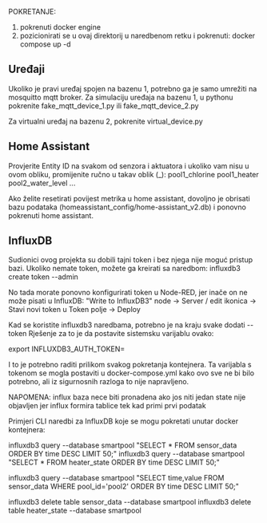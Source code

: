 POKRETANJE:
1) pokrenuti docker engine
2) pozicionirati se u ovaj direktorij u naredbenom retku i pokrenuti:
docker compose up -d


## Uređaji

Ukoliko je pravi uređaj spojen na bazenu 1, potrebno ga je samo umrežiti na mosquitto mqtt broker.
Za simulaciju uređaja na bazenu 1, u pythonu pokrenite fake_mqtt_device_1.py ili fake_mqtt_device_2.py

Za virtualni uređaj na bazenu 2, pokrenite virtual_device.py


## Home Assistant

Provjerite Entity ID na svakom od senzora i aktuatora i ukoliko vam nisu u ovom obliku, promijenite ručno u takav oblik (<poolID>_<naziv>):
pool1_chlorine
pool1_heater
pool2_water_level
...

Ako želite resetirati povijest metrika u home assistant, dovoljno je obrisati bazu podataka 
(homeassistant_config/home-assistant_v2.db) i ponovno pokrenuti home assistant.


## InfluxDB

Sudionici ovog projekta su dobili tajni token i bez njega nije moguć pristup bazi.
Ukoliko nemate token, možete ga kreirati sa naredbom: influxdb3 create token --admin

No tada morate ponovno konfigurirati token u Node-RED, jer inače on ne može pisati u InfluxDB:
"Write to InfluxDB3" node -> Server / edit ikonica -> Stavi novi token u Token polje -> Deploy


Kad se koristite influxdb3 naredbama, potrebno je na kraju svake dodati --token <token>
Rješenje za to je da postavite sistemsku varijablu ovako:

export INFLUXDB3_AUTH_TOKEN=<token>

I to je potrebno raditi prilikom svakog pokretanja kontejnera.
Ta varijabla s tokenom se mogla postaviti u docker-compose.yml kako ovo sve ne bi bilo potrebno, ali iz sigurnosnih razloga to nije napravljeno.

NAPOMENA: influx baza nece biti pronadena ako jos niti jedan state nije objavljen jer influx formira tablice tek kad primi prvi podatak


Primjeri CLI naredbi za InfluxDB koje se mogu pokretati unutar docker kontejnera:

influxdb3 query --database smartpool "SELECT * FROM sensor_data ORDER BY time DESC LIMIT 50;"
influxdb3 query --database smartpool "SELECT * FROM heater_state ORDER BY time DESC LIMIT 50;"

influxdb3 query --database smartpool "SELECT time,value FROM sensor_data WHERE pool_id='pool2' ORDER BY time DESC LIMIT 50;"

influxdb3 delete table sensor_data --database smartpool
influxdb3 delete table heater_state --database smartpool

